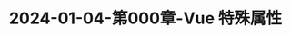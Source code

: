 ---
layout: post
title: 2024-01-04-第000章-Vue 特殊属性
categories: [Vue]
description: 
keywords: Vue 特殊属性.md
mermaid: false
sequence: false
flow: false
mathjax: false
mindmap: false
mindmap2: false
---